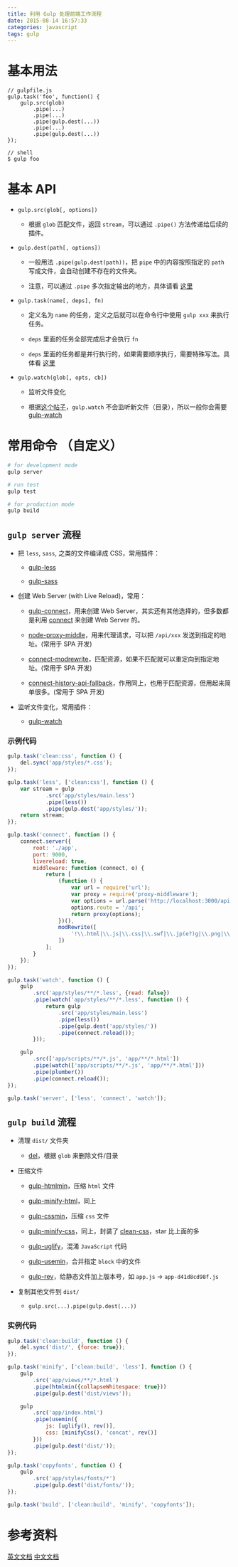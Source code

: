 ```yaml
---
title: 利用 Gulp 处理前端工作流程
date: 2015-08-14 16:57:33
categories: javascript
tags: gulp
---
```


# 基本用法

```
// gulpfile.js
gulp.task('foo', function() {
    gulp.src(glob)
        .pipe(...)
        .pipe(...)
        .pipe(gulp.dest(...))
        .pipe(...)
        .pipe(gulp.dest(...))
});

// shell
$ gulp foo
```


# 基本 API

+ `gulp.src(glob[, options])`

    - 根据 `glob` 匹配文件，返回 `stream`，可以通过 `.pipe()` 方法传递给后续的插件。

+ `gulp.dest(path[, options])`

    - 一般用法 `.pipe(gulp.dest(path))`，把 `pipe` 中的内容按照指定的 `path` 写成文件，会自动创建不存在的文件夹。

    - 注意，可以通过 `.pipe` 多次指定输出的地方，具体请看 [这里](https://github.com/gulpjs/gulp/blob/master/docs/API.md#gulpdestpath-options)

+ `gulp.task(name[, deps], fn)`

    - 定义名为 `name` 的任务，定义之后就可以在命令行中使用 `gulp xxx` 来执行任务。

    - `deps` 里面的任务全部完成后才会执行 `fn`

    - `deps` 里面的任务都是并行执行的，如果需要顺序执行，需要特殊写法。具体看 [这里](https://github.com/gulpjs/gulp/blob/master/docs/API.md#return-a-promise)

+ `gulp.watch(glob[, opts, cb])`

    - 监听文件变化

    - 根据[这个帖子](http://stackoverflow.com/questions/22391527/gulps-gulp-watch-not-triggered-for-new-or-deleted-files)，`gulp.watch` 不会监听新文件（目录），所以一般你会需要 [gulp-watch](https://github.com/floatdrop/gulp-watch)


# 常用命令 （自定义）
``` bash
# for development mode
gulp server

# run test
gulp test

# for production mode
gulp build
```

## `gulp server` 流程

+ 把 `less`, `sass`, 之类的文件编译成 CSS，常用插件：

    - [gulp-less](https://github.com/plus3network/gulp-less)

    - [gulp-sass](https://github.com/dlmanning/gulp-sass)

+ 创建 Web Server (with Live Reload)，常用：

    - [gulp-connect](https://github.com/AveVlad/gulp-connect)，用来创建 Web Server，其实还有其他选择的，但多数都是利用 [connect](https://github.com/senchalabs/connect) 来创建 Web Server 的。

    - [node-proxy-middle](https://github.com/andrewrk/node-proxy-middleware)，用来代理请求，可以把 `/api/xxx` 发送到指定的地址。(常用于 SPA 开发)

    - [connect-modrewrite](https://github.com/tinganho/connect-modrewrite)，匹配资源，如果不匹配就可以重定向到指定地址。(常用于 SPA 开发)

    - [connect-history-api-fallback](https://github.com/bripkens/connect-history-api-fallback)，作用同上，也用于匹配资源，但用起来简单很多。(常用于 SPA 开发)

+ 监听文件变化，常用插件：

    - [gulp-watch](https://github.com/floatdrop/gulp-watch)

### 示例代码
```js
gulp.task('clean:css', function () {
    del.sync('app/styles/*.css');
});

gulp.task('less', ['clean:css'], function () {
    var stream = gulp
            .src('app/styles/main.less')
            .pipe(less())
            .pipe(gulp.dest('app/styles/'));
    return stream;
});

gulp.task('connect', function () {
    connect.server({
        root: './app',
        port: 9000,
        livereload: true,
        middleware: function (connect, o) {
            return [
                (function () {
                    var url = require('url');
                    var proxy = require('proxy-middleware');
                    var options = url.parse('http://localhost:3000/api');
                    options.route = '/api';
                    return proxy(options);
                })(),
                modRewrite([
                    '!\\.html|\\.js|\\.css|\\.swf|\\.jp(e?)g|\\.png|\\.gif|\\.eot|\\.woff|\\.ttf|\\.svg$ /index.html'
                ])
            ];
        }
    });
});

gulp.task('watch', function () {
    gulp
        .src('app/styles/**/*.less', {read: false})
        .pipe(watch('app/styles/**/*.less', function () {
            return gulp
                .src('app/styles/main.less')
                .pipe(less())
                .pipe(gulp.dest('app/styles/'))
                .pipe(connect.reload());
        }));

    gulp
        .src(['app/scripts/**/*.js', 'app/**/*.html'])
        .pipe(watch(['app/scripts/**/*.js', 'app/**/*.html']))
        .pipe(plumber())
        .pipe(connect.reload());
});

gulp.task('server', ['less', 'connect', 'watch']);
```

## `gulp build` 流程

+ 清理 `dist/` 文件夹

    - [del](https://github.com/sindresorhus/del)，根据 `glob` 来删除文件/目录

+ 压缩文件

    - [gulp-htmlmin](https://github.com/jonschlinkert/gulp-htmlmin)，压缩 `html` 文件

    - [gulp-minify-html](https://github.com/murphydanger/gulp-minify-html)，同上

    - [gulp-cssmin](https://github.com/chilijung/gulp-cssmin)，压缩 `css` 文件

    - [gulp-minify-css](https://github.com/murphydanger/gulp-minify-css)，同上，封装了 [clean-css](https://github.com/jakubpawlowicz/clean-css)，star 比上面的多

    - [gulp-uglify](https://github.com/terinjokes/gulp-uglify)，混淆 `JavaScript` 代码

    - [gulp-usemin](https://github.com/zont/gulp-usemin)，合并指定 `block` 中的文件

    - [gulp-rev](https://github.com/sindresorhus/gulp-rev)，给静态文件加上版本号，如 `app.js` -> `app-d41d8cd98f.js`

+ 复制其他文件到 `dist/`

    - `gulp.src(...).pipe(gulp.dest(...))`

### 实例代码
```js
gulp.task('clean:build', function () {
    del.sync('dist/', {force: true});
});

gulp.task('minify', ['clean:build', 'less'], function () {
    gulp
        .src('app/views/**/*.html')
        .pipe(htmlmin({collapseWhitespace: true}))
        .pipe(gulp.dest('dist/views'));

    gulp
        .src('app/index.html')
        .pipe(usemin({
            js: [uglify(), rev()],
            css: [minifyCss(), 'concat', rev()]
        }))
        .pipe(gulp.dest('dist/'));
});

gulp.task('copyfonts', function () {
    gulp
        .src('app/styles/fonts/*')
        .pipe(gulp.dest('dist/fonts/'));
});

gulp.task('build', ['clean:build', 'minify', 'copyfonts']);
```

# 参考资料
[英文文档](https://github.com/gulpjs/gulp/blob/master/docs/API.md)
[中文文档](http://www.gulpjs.com.cn/docs/api/)
